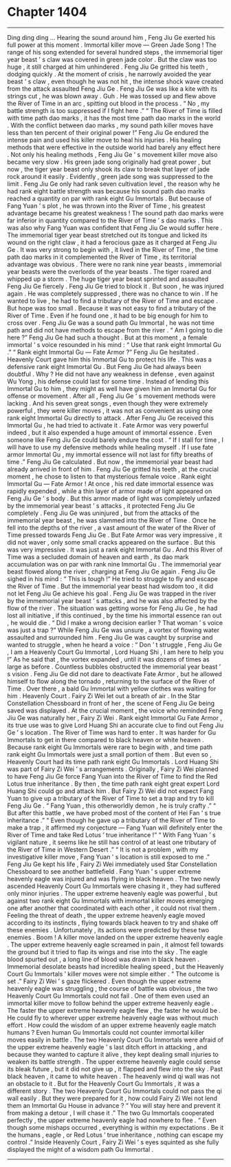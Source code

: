 
# Chapter 1404


---

Ding ding ding …
Hearing the sound around him , Feng Jiu Ge exerted his full power at this moment .
Immortal killer move — Green Jade Song !
The range of his song extended for several hundred steps , the immemorial tiger year beast ’ s claw was covered in green jade color .
But the claw was too huge , it still charged at him unhindered .
Feng Jiu Ge gritted his teeth , dodging quickly .
At the moment of crisis , he narrowly avoided the year beast ’ s claw , even though he was not hit , the intense shock wave created from the attack assaulted Feng Jiu Ge .
Feng Jiu Ge was like a kite with its strings cut , he was blown away .
Guh .
He was tossed up and flew above the River of Time in an arc , spitting out blood in the process .
“ No , my battle strength is too suppressed if I fight here .”
“ The River of Time is filled with time path dao marks , it has the most time path dao marks in the world . With the conflict between dao marks , my sound path killer moves have less than ten percent of their original power !”
Feng Jiu Ge endured the intense pain and used his killer move to heal his injuries .
His healing methods that were effective in the outside world had barely any effect here .
Not only his healing methods , Feng Jiu Ge ’ s movement killer move also became very slow . His green jade song originally had great power , but now , the tiger year beast only shook its claw to break that layer of jade rock around it easily .
Evidently , green jade song was suppressed to the limit .
Feng Jiu Ge only had rank seven cultivation level , the reason why he had rank eight battle strength was because his sound path dao marks reached a quantity on par with rank eight Gu Immortals .
But because of Fang Yuan ’ s plot , he was thrown into the River of Time , his greatest advantage became his greatest weakness !
The sound path dao marks were far inferior in quantity compared to the River of Time ’ s dao marks .
This was also why Fang Yuan was confident that Feng Jiu Ge would suffer here .
The immemorial tiger year beast stretched out its tongue and licked its wound on the right claw , it had a ferocious gaze as it charged at Feng Jiu Ge .
It was very strong to begin with , it lived in the River of Time , the time path dao marks in it complemented the River of Time , its territorial advantage was obvious .
There were no rank nine year beasts , immemorial year beasts were the overlords of the year beasts .
The tiger roared and whipped up a storm .
The huge tiger year beast sprinted and assaulted Feng Jiu Ge fiercely .
Feng Jiu Ge tried to block it .
But soon , he was injured again .
He was completely suppressed , there was no chance to win . If he wanted to live , he had to find a tributary of the River of Time and escape .
But hope was too small .
Because it was not easy to find a tributary of the River of Time . Even if he found one , it had to be big enough for him to cross over .
Feng Jiu Ge was a sound path Gu Immortal , he was not time path and did not have methods to escape from the river .
“ Am I going to die here ?” Feng Jiu Ge had such a thought .
But at this moment , a female immortal ’ s voice resounded in his mind : “ Use that rank eight Immortal Gu .”
“ Rank eight Immortal Gu — Fate Armor ?” Feng Jiu Ge hesitated .
Heavenly Court gave him this Immortal Gu to protect his life .
This was a defensive rank eight Immortal Gu .
But Feng Jiu Ge had always been doubtful .
Why ?
He did not have any weakness in defense , even against Wu Yong , his defense could last for some time .
Instead of lending this Immortal Gu to him , they might as well have given him an Immortal Gu for offense or movement .
After all , Feng Jiu Ge ’ s movement methods were lacking . And his seven great songs , even though they were extremely powerful , they were killer moves , it was not as convenient as using one rank eight Immortal Gu directly to attack .
After Feng Jiu Ge received this Immortal Gu , he had tried to activate it .
Fate Armor was very powerful indeed , but it also expended a huge amount of immortal essence . Even someone like Feng Jiu Ge could barely endure the cost .
“ If I stall for time , I will have to use my defensive methods while healing myself . If I use fate armor Immortal Gu , my immortal essence will not last for fifty breaths of time .”
Feng Jiu Ge calculated .
But now , the immemorial year beast had already arrived in front of him .
Feng Jiu Ge gritted his teeth , at the crucial moment , he chose to listen to that mysterious female voice .
Rank eight Immortal Gu — Fate Armor !
At once , his red date immortal essence was rapidly expended , while a thin layer of armor made of light appeared on Feng Jiu Ge ’ s body .
But this armor made of light was completely unfazed by the immemorial year beast ’ s attacks , it protected Feng Jiu Ge completely .
Feng Jiu Ge was uninjured , but from the attacks of the immemorial year beast , he was slammed into the River of Time .
Once he fell into the depths of the river , a vast amount of the water of the River of Time pressed towards Feng Jiu Ge .
But Fate Armor was very impressive , it did not waver , only some small cracks appeared on the surface .
But this was very impressive .
It was just a rank eight Immortal Gu .
And this River of Time was a secluded domain of heaven and earth , its dao mark accumulation was on par with rank nine Immortal Gu .
The immemorial year beast flowed along the river , charging at Feng Jiu Ge again .
Feng Jiu Ge sighed in his mind : “ This is tough !”
He tried to struggle to fly and escape the River of Time .
But the immemorial year beast had wisdom too , it did not let Feng Jiu Ge achieve his goal .
Feng Jiu Ge was trapped in the river by the immemorial year beast ’ s attacks , and he was also affected by the flow of the river .
The situation was getting worse for Feng Jiu Ge , he had lost all initiative , if this continued , by the time his immortal essence ran out , he would die .
“ Did I make a wrong decision earlier ? That woman ’ s voice was just a trap ?”
While Feng Jiu Ge was unsure , a vortex of flowing water assaulted and surrounded him .
Feng Jiu Ge was caught by surprise and wanted to struggle , when he heard a voice : “ Don ’ t struggle , Feng Jiu Ge , I am a Heavenly Court Gu Immortal , Lord Huang Shi , I am here to help you !”
As he said that , the vortex expanded , until it was dozens of times as large as before .
Countless bubbles obstructed the immemorial year beast ’ s vision .
Feng Jiu Ge did not dare to deactivate Fate Armor , but he allowed himself to flow along the tornado , returning to the surface of the River of Time .
Over there , a bald Gu Immortal with yellow clothes was waiting for him .
Heavenly Court .
Fairy Zi Wei let out a breath of air .
In the Star Constellation Chessboard in front of her , the scene of Feng Jiu Ge being saved was displayed .
At the crucial moment , the voice who reminded Feng Jiu Ge was naturally her , Fairy Zi Wei .
Rank eight Immortal Gu Fate Armor , its true use was to give Lord Huang Shi an accurate clue to find out Feng Jiu Ge ’ s location .
The River of Time was hard to enter .
It was harder for Gu Immortals to get in there compared to black heaven or white heaven .
Because rank eight Gu Immortals were rare to begin with , and time path rank eight Gu Immortals were just a small portion of them .
But even so , Heavenly Court had its time path rank eight Gu Immortals .
Lord Huang Shi was part of Fairy Zi Wei ’ s arrangements .
Originally , Fairy Zi Wei planned to have Feng Jiu Ge force Fang Yuan into the River of Time to find the Red Lotus true inheritance .
By then , the time path rank eight great expert Lord Huang Shi could go and attack him .
But Fairy Zi Wei did not expect Fang Yuan to give up a tributary of the River of Time to set a trap and try to kill Feng Jiu Ge .
“ Fang Yuan , this otherworldly demon , he is truly crafty .”
“ But after this battle , we have probed most of the content of Hei Fan ’ s true inheritance .”
“ Even though he gave up a tributary of the River of Time to make a trap , it affirmed my conjecture — Fang Yuan will definitely enter the River of Time and take Red Lotus ’ true inheritance !”
“ With Fang Yuan ’ s vigilant nature , it seems like he still has control of at least one tributary of the River of Time in Western Desert .”
“ It is not a problem , with my investigative killer move , Fang Yuan ’ s location is still exposed to me .”
Feng Jiu Ge kept his life , Fairy Zi Wei immediately used Star Constellation Chessboard to see another battlefield .
Fang Yuan ’ s upper extreme heavenly eagle was injured and was flying in black heaven .
The two newly ascended Heavenly Court Gu Immortals were chasing it , they had suffered only minor injuries .
The upper extreme heavenly eagle was powerful , but against two rank eight Gu Immortals with immortal killer moves emerging one after another that coordinated with each other , it could not rival them .
Feeling the threat of death , the upper extreme heavenly eagle moved according to its instincts , flying towards black heaven to try and shake off these enemies .
Unfortunately , its actions were predicted by these two enemies .
Boom !
A killer move landed on the upper extreme heavenly eagle .
The upper extreme heavenly eagle screamed in pain , it almost fell towards the ground but it tried to flap its wings and rise into the sky .
The eagle blood spurted out , a long line of blood was drawn in black heaven .
Immemorial desolate beasts had incredible healing speed , but the Heavenly Court Gu Immortals ’ killer moves were not simple either .
“ The outcome is set .” Fairy Zi Wei ’ s gaze flickered .
Even though the upper extreme heavenly eagle was struggling , the course of battle was obvious , the two Heavenly Court Gu Immortals could not fail .
One of them even used an immortal killer move to follow behind the upper extreme heavenly eagle .
The faster the upper extreme heavenly eagle flew , the faster he would be . He could fly to wherever upper extreme heavenly eagle was without much effort .
How could the wisdom of an upper extreme heavenly eagle match humans ?
Even human Gu Immortals could not counter immortal killer moves easily in battle .
The two Heavenly Court Gu Immortals were afraid of the upper extreme heavenly eagle ’ s last ditch effort in attacking , and because they wanted to capture it alive , they kept dealing small injuries to weaken its battle strength .
The upper extreme heavenly eagle could sense its bleak future , but it did not give up , it flapped and flew into the sky .
Past black heaven , it came to white heaven .
The heavenly wind qi wall was not an obstacle to it .
But for the Heavenly Court Gu Immortals , it was a different story .
The two Heavenly Court Gu Immortals could not pass the qi wall easily . But they were prepared for it , how could Fairy Zi Wei not lend them an Immortal Gu House in advance ?
“ You will stay here and prevent it from making a detour , I will chase it .” The two Gu Immortals cooperated perfectly , the upper extreme heavenly eagle had nowhere to flee .
“ Even though some mishaps occurred , everything is within my expectations . Be it the humans , eagle , or Red Lotus ’ true inheritance , nothing can escape my control .” Inside Heavenly Court , Fairy Zi Wei ’ s eyes squinted as she fully displayed the might of a wisdom path Gu Immortal .

---

